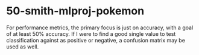 # 50-smith-mlproj-pokemon

For performance metrics, the primary focus is just on accuracy, with a goal of at least 50% accuracy. If I were to find a good single value to test classification against as positive or negative, a confusion matrix may be used as well.

